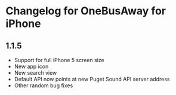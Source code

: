# Changelog for OneBusAway for iPhone

## 1.1.5

* Support for full iPhone 5 screen size
* New app icon
* New search view
* Default API now points at new Puget Sound API server address
* Other random bug fixes